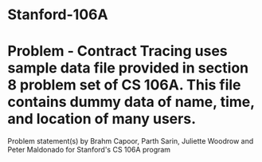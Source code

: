 # Stanford-106A
# Problem - Contract Tracing uses sample data file provided in section 8 problem set of CS 106A. This file contains dummy data of name, time, and location of many users.  
Problem statement(s) by Brahm Capoor, Parth Sarin, Juliette Woodrow and Peter Maldonado for Stanford's CS 106A program 
